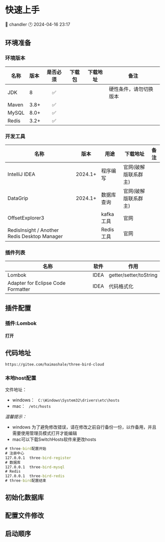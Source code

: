 # 快速上手

<div class="tagBarBadge">
    <Badge type="info" text="原创" />
    <span>📝 chandler</span>
    <span>🕐 2024-04-16 23:17</span>
</div>

## 环境准备

### 环境版本

| 名称    | 版本   | 是否必须 | 下载包 | 下载地址 | 备注          |
|-------|:-----|:----:|-----|------|-------------|
| JDK   | 8    |  ✅   |     |      | 硬性条件，请勿切换版本 |
| Maven | 3.8+ |  ✅   |     |      |             |
| MySQL | 8.0+ |  ✅   |     |      |             |
| Redis | 3.2+ |  ✅   |     |      |             |

### 开发工具

| 名称                                           | 版本      | 用途       | 下载地址        | 备注 |
|----------------------------------------------|---------|----------|-------------|----|
| IntelliJ IDEA                                | 2024.1+ | 程序编写     | 官网(破解版联系群主) |    |
| DataGrip                                     | 2024.1+ | 数据库查询    | 官网(破解版联系群主) |    |
| OffsetExplorer3                              |         | kafka工具  | 官网          |    |      |
| RedisInsight / Another Redis Desktop Manager |         | Redis工具  | 官网          |    |      |

### 插件列表

| 名称                                 | 软件   | 作用                     | 
|------------------------------------|------|------------------------| 
| Lombok                             | IDEA | getter/setter/toString |
| Adapter for Eclipse Code Formatter | IDEA | 代码格式化                  |

## 插件配置

### 插件:Lombok

#### 打开

## 代码地址

```html
https://gitee.com/haimashale/three-bird-cloud
```

### 本地host配置

文件地址：
- windows：
` 
C:\Windows\System32\drivers\etc\hosts
`
- mac：
  ` 
/etc/hosts
`

*温馨提示：*
- windows 为了避免修改错误，请在修改之前自行备份一份，以作备用，并且需要使用管理员模式打开才能编辑
- mac可以下载SwitchHosts软件来更改hosts

```cmd
# three-bird配置开始
# 注册中心
127.0.0.1  three-bird-register
# 数据库
127.0.0.1  three-bird-mysql
# Redis
127.0.0.1  three-bird-redis
# three-bird配置结束
```

## 初始化数据库

## 配置文件修改

## 启动顺序
